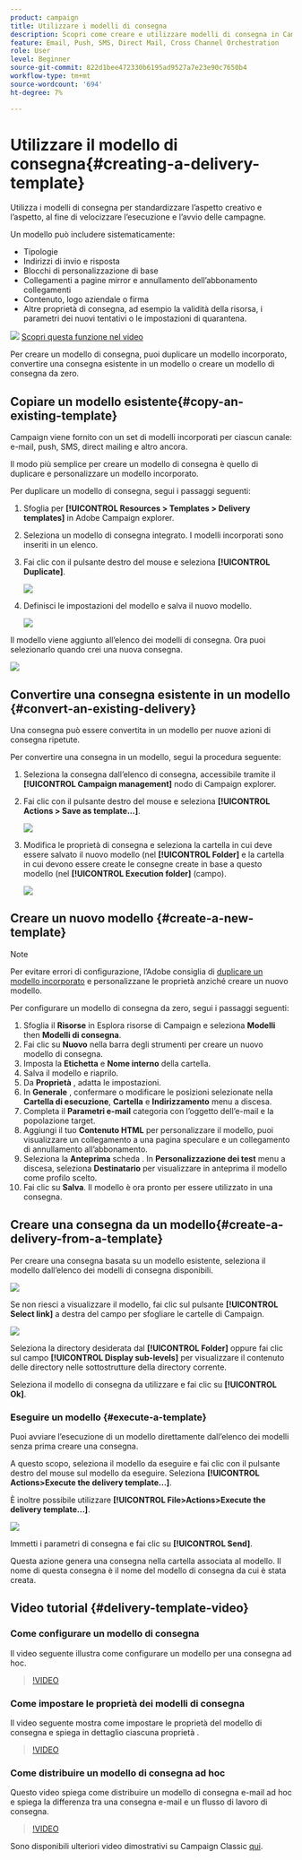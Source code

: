 ```yaml
---
product: campaign
title: Utilizzare i modelli di consegna
description: Scopri come creare e utilizzare modelli di consegna in Campaign
feature: Email, Push, SMS, Direct Mail, Cross Channel Orchestration
role: User
level: Beginner
source-git-commit: 822d1bee472330b6195ad9527a7e23e90c7650b4
workflow-type: tm+mt
source-wordcount: '694'
ht-degree: 7%

---
```


# Utilizzare il modello di consegna{#creating-a-delivery-template}

Utilizza i modelli di consegna per standardizzare l’aspetto creativo e l’aspetto, al fine di velocizzare l’esecuzione e l’avvio delle campagne.

Un modello può includere sistematicamente:

* Tipologie
* Indirizzi di invio e risposta
* Blocchi di personalizzazione di base
* Collegamenti a pagine mirror e annullamento dell’abbonamento collegamenti
* Contenuto, logo aziendale o firma
* Altre proprietà di consegna, ad esempio la validità della risorsa, i parametri dei nuovi tentativi o le impostazioni di quarantena.

![](assets/do-not-localize/how-to-video.png) [Scopri questa funzione nel video](#delivery-template-video)

Per creare un modello di consegna, puoi duplicare un modello incorporato, convertire una consegna esistente in un modello o creare un modello di consegna da zero.

## Copiare un modello esistente{#copy-an-existing-template}

Campaign viene fornito con un set di modelli incorporati per ciascun canale: e-mail, push, SMS, direct mailing e altro ancora.

Il modo più semplice per creare un modello di consegna è quello di duplicare e personalizzare un modello incorporato.

Per duplicare un modello di consegna, segui i passaggi seguenti:

1. Sfoglia per **[!UICONTROL Resources > Templates > Delivery templates]** in Adobe Campaign explorer.
1. Seleziona un modello di consegna integrato. I modelli incorporati sono inseriti in un elenco.
1. Fai clic con il pulsante destro del mouse e seleziona **[!UICONTROL Duplicate]**.

   ![](assets/duplicate-built-in-template.png)

1. Definisci le impostazioni del modello e salva il nuovo modello.

   ![](assets/delivery-template-new.png)

Il modello viene aggiunto all’elenco dei modelli di consegna. Ora puoi selezionarlo quando crei una nuova consegna.

![](assets/select-the-new-template.png)

## Convertire una consegna esistente in un modello {#convert-an-existing-delivery}

Una consegna può essere convertita in un modello per nuove azioni di consegna ripetute.

Per convertire una consegna in un modello, segui la procedura seguente:

1. Seleziona la consegna dall’elenco di consegna, accessibile tramite il **[!UICONTROL Campaign management]** nodo di Campaign explorer.

1. Fai clic con il pulsante destro del mouse e seleziona **[!UICONTROL Actions > Save as template...]**.

   ![](assets/save-as-template.png)

1. Modifica le proprietà di consegna e seleziona la cartella in cui deve essere salvato il nuovo modello (nel **[!UICONTROL Folder]** e la cartella in cui devono essere create le consegne create in base a questo modello (nel **[!UICONTROL Execution folder]** (campo).

   ![](assets/template-select-folders.png)

## Creare un nuovo modello {#create-a-new-template}

>[!NOTE]
>
>Per evitare errori di configurazione, l’Adobe consiglia di [duplicare un modello incorporato](#copy-an-existing-template) e personalizzane le proprietà anziché creare un nuovo modello.

Per configurare un modello di consegna da zero, segui i passaggi seguenti:

1. Sfoglia il **Risorse** in Esplora risorse di Campaign e seleziona **Modelli** then **Modelli di consegna**.
1. Fai clic su **Nuovo** nella barra degli strumenti per creare un nuovo modello di consegna.
1. Imposta la **Etichetta** e **Nome interno** della cartella.
1. Salva il modello e riaprilo.
1. Da **Proprietà** , adatta le impostazioni.
1. In **Generale** , confermare o modificare le posizioni selezionate nella **Cartella di esecuzione**, **Cartella** e **Indirizzamento** menu a discesa.
1. Completa il **Parametri e-mail** categoria con l’oggetto dell’e-mail e la popolazione target.
1. Aggiungi il tuo **Contenuto HTML** per personalizzare il modello, puoi visualizzare un collegamento a una pagina speculare e un collegamento di annullamento all’abbonamento.
1. Seleziona la **Anteprima** scheda . In **Personalizzazione dei test** menu a discesa, seleziona **Destinatario** per visualizzare in anteprima il modello come profilo scelto.
1. Fai clic su **Salva**. Il modello è ora pronto per essere utilizzato in una consegna.


## Creare una consegna da un modello{#create-a-delivery-from-a-template}

Per creare una consegna basata su un modello esistente, seleziona il modello dall’elenco dei modelli di consegna disponibili.

![](assets/select-the-new-template.png)

Se non riesci a visualizzare il modello, fai clic sul pulsante **[!UICONTROL Select link]** a destra del campo per sfogliare le cartelle di Campaign.

![](assets/browse-templates.png)

Seleziona la directory desiderata dal **[!UICONTROL Folder]** oppure fai clic sul campo **[!UICONTROL Display sub-levels]** per visualizzare il contenuto delle directory nelle sottostrutture della directory corrente.

Seleziona il modello di consegna da utilizzare e fai clic su **[!UICONTROL Ok]**.

### Eseguire un modello {#execute-a-template}

Puoi avviare l’esecuzione di un modello direttamente dall’elenco dei modelli senza prima creare una consegna.

A questo scopo, seleziona il modello da eseguire e fai clic con il pulsante destro del mouse sul modello da eseguire. Seleziona **[!UICONTROL Actions>Execute the delivery template...]**.

È inoltre possibile utilizzare **[!UICONTROL File>Actions>Execute the delivery template...]**.

![](assets/execute-delivery-template.png)

Immetti i parametri di consegna e fai clic su **[!UICONTROL Send]**.

Questa azione genera una consegna nella cartella associata al modello. Il nome di questa consegna è il nome del modello di consegna da cui è stata creata.


## Video tutorial {#delivery-template-video}

### Come configurare un modello di consegna

Il video seguente illustra come configurare un modello per una consegna ad hoc.

>[!VIDEO](https://video.tv.adobe.com/v/342082?quality=12)

### Come impostare le proprietà dei modelli di consegna

Il video seguente mostra come impostare le proprietà del modello di consegna e spiega in dettaglio ciascuna proprietà .

>[!VIDEO](https://video.tv.adobe.com/v/338969?quality=12)

### Come distribuire un modello di consegna ad hoc

Questo video spiega come distribuire un modello di consegna e-mail ad hoc e spiega la differenza tra una consegna e-mail e un flusso di lavoro di consegna.

>[!VIDEO](https://video.tv.adobe.com/v/338965?quality=12)

Sono disponibili ulteriori video dimostrativi su Campaign Classic [qui](https://experienceleague.adobe.com/docs/campaign-classic-learn/tutorials/overview.html?lang=it).
